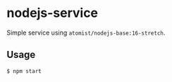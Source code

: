 # nodejs-service

Simple service using `atomist/nodejs-base:16-stretch`.

## Usage

```shell
$ npm start
```